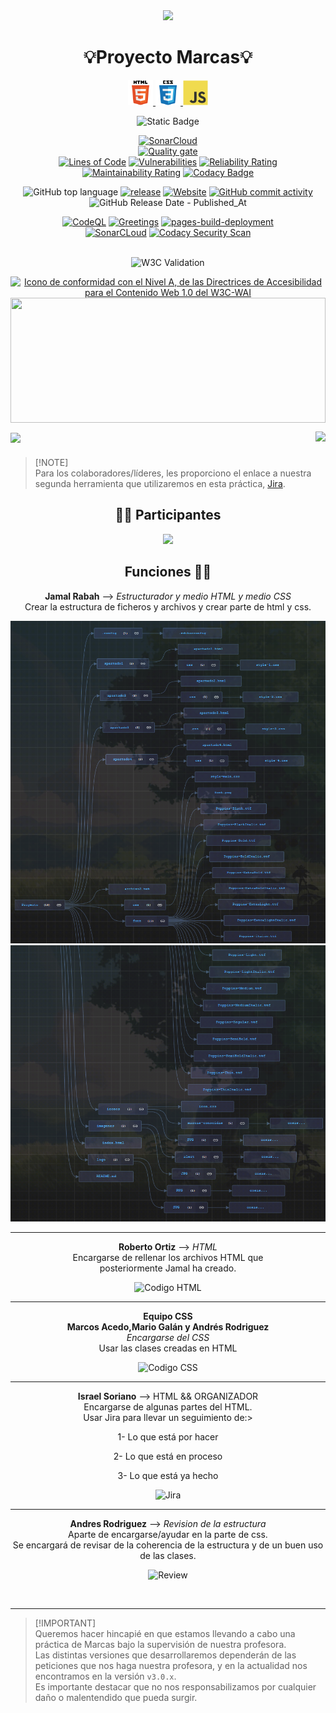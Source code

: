 



<div align="center">
<img src="https://github.com/IsraC0d33/Proyecto1Marcas/blob/main/assets/marca.gif" width="400">
</div>


<h1 align="center">💡Proyecto Marcas💡</h1>


<p align="center">
  <a href="https://www.w3.org/html/" target="_blank" rel="noreferrer"> 
    <img src="https://raw.githubusercontent.com/devicons/devicon/master/icons/html5/html5-original-wordmark.svg" alt="html5" width="40" height="40"/> 
  </a>
  <a href="https://www.w3schools.com/css/" target="_blank" rel="noreferrer">
    <img src="https://raw.githubusercontent.com/devicons/devicon/master/icons/css3/css3-original-wordmark.svg" alt="css3" width="40" height="40"/>
  </a>
  <a href="https://developer.mozilla.org/en-US/docs/Web/JavaScript" target="_blank" rel="noreferrer">
    <img src="https://raw.githubusercontent.com/devicons/devicon/master/icons/javascript/javascript-original.svg" alt="javascript" width="40" height="40"/>
  </a> 
</p>

<div align="center">


![Static Badge](https://img.shields.io/badge/Saludos-Bienvenidos%20a%20nuestra%20Practica-orange?style=for-the-badge&logo=bandsintown&logoColor=%23fff)

[![SonarCloud](https://sonarcloud.io/images/project_badges/sonarcloud-white.svg)](https://sonarcloud.io/summary/new_code?id=IsraC0d33_Proyecto1Marcas)
<br>
[![Quality gate](https://sonarcloud.io/api/project_badges/quality_gate?project=IsraC0d33_Proyecto1Marcas)](https://sonarcloud.io/summary/new_code?id=IsraC0d33_Proyecto1Marcas)
<br>
[![Lines of Code](https://sonarcloud.io/api/project_badges/measure?project=IsraC0d33_Proyecto1Marcas&metric=ncloc)](https://sonarcloud.io/summary/new_code?id=IsraC0d33_Proyecto1Marcas)
[![Vulnerabilities](https://sonarcloud.io/api/project_badges/measure?project=IsraC0d33_Proyecto1Marcas&metric=vulnerabilities)](https://sonarcloud.io/summary/new_code?id=IsraC0d33_Proyecto1Marcas)
[![Reliability Rating](https://sonarcloud.io/api/project_badges/measure?project=IsraC0d33_Proyecto1Marcas&metric=reliability_rating)](https://sonarcloud.io/summary/new_code?id=IsraC0d33_Proyecto1Marcas)
[![Maintainability Rating](https://sonarcloud.io/api/project_badges/measure?project=IsraC0d33_Proyecto1Marcas&metric=sqale_rating)](https://sonarcloud.io/summary/new_code?id=IsraC0d33_Proyecto1Marcas)
[![Codacy Badge](https://app.codacy.com/project/badge/Grade/103f6e4133a542b3ab5aa9a1a0d2d9dd)](https://app.codacy.com/gh/IsraC0d33/Proyecto1Marcas/dashboard?utm_source=gh&utm_medium=referral&utm_content=&utm_campaign=Badge_grade)


![GitHub top language](https://img.shields.io/github/languages/top/IsraC0d33/Proyecto1Marcas?logo=html5)
[![release](https://img.shields.io/github/v/release/IsraC0d33/Proyecto1Marcas)](https://github.com/IsraC0d33/Proyecto1Marcas/releases)
[![Website](https://img.shields.io/website?url=https%3A%2F%2Fisrac0d33.github.io%2FProyecto1Marcas%2F&logo=webauthn&logoColor=%23000&labelColor=%23fff)](https://israc0d33.github.io/Proyecto1Marcas/)
[![GitHub commit activity](https://img.shields.io/github/commit-activity/t/IsraC0d33/Proyecto1Marcas)](https://github.com/IsraC0d33/Proyecto1Marcas/graphs/contributors)
![GitHub Release Date - Published_At](https://img.shields.io/github/release-date/IsraC0d33/Proyecto1Marcas?display_date=published_at&logo=wakatime&logoColor=%23EE3124)
<br>




[![CodeQL](https://github.com/IsraC0d33/Proyecto1Marcas/actions/workflows/codeql.yml/badge.svg)](https://github.com/IsraC0d33/Proyecto1Marcas/actions/workflows/codeql.yml)
[![Greetings](https://github.com/IsraC0d33/Proyecto1Marcas/actions/workflows/greetings.yml/badge.svg)](https://github.com/IsraC0d33/Proyecto1Marcas/actions/workflows/greetings.yml)
[![pages-build-deployment](https://github.com/IsraC0d33/Proyecto1Marcas/actions/workflows/pages/pages-build-deployment/badge.svg)](https://github.com/IsraC0d33/Proyecto1Marcas/actions/workflows/pages/pages-build-deployment)
<br>
[![SonarCLoud](https://github.com/IsraC0d33/Proyecto1Marcas/actions/workflows/SonarCloud.yml/badge.svg)](https://github.com/IsraC0d33/Proyecto1Marcas/actions/workflows/SonarCloud.yml)
[![Codacy Security Scan](https://github.com/IsraC0d33/Proyecto1Marcas/actions/workflows/codacy.yml/badge.svg)](https://github.com/IsraC0d33/Proyecto1Marcas/actions/workflows/codacy.yml)
<br>
<br>

![W3C Validation](https://img.shields.io/w3c-validation/html?targetUrl=https%3A%2F%2Fvalidator.w3.org%2Fnu%3F%2Fdoc%3Dhttps%253A%252F%252Fgithub.com%252FIsraC0d33%252FProyecto1Marcas%252Fblob%252Fmain%252Findex.html&preset=HTML%2C%20SVG%201.1%2C%20MathML%203.0&style=plastic&logo=w3schools)

<a href="http://www.w3.org/WAI/WCAG1A-Conformance" title="Explicación del Nivel A de Conformidad">
<img height="42" width="98" src="http://www.w3.org/WAI/wcag1A-blue" alt="Icono de conformidad con el Nivel A, de las Directrices de Accesibilidad para el Contenido Web 1.0 del W3C-WAI"></a>

</div>

<img align="center" width="100%" height="200" src="https://www.scgchemicals.com/assets/img/element/dot-banner.png" />

<br>

<img align="right" height="100" src="https://i.pinimg.com/originals/6b/f0/c8/6bf0c8ea5b563be2089d4f92836f719c.gif"  /><img align="center" height="100" src="https://i.pinimg.com/originals/6b/f0/c8/6bf0c8ea5b563be2089d4f92836f719c.gif"  />
<br>

###





> [!NOTE]\
> Para los colaboradores/líderes, les proporciono el enlace a nuestra segunda herramienta que utilizaremos en esta práctica, [Jira](https://pruebaisra.atlassian.net/jira/software/projects/KAN/boards/1).

<div align="center">

## 🧑‍💻 Participantes 

<a href="https://github.com/IsraC0d33/Proyecto1Marcas/graphs/contributors"><img src="https://contrib.rocks/image?repo=IsraC0d33/Proyecto1Marcas" /></a>

## Funciones 🧑‍💻
**Jamal Rabah** --> _Estructurador y medio HTML y medio CSS_
<br>
Crear la estructura de ficheros y archivos y crear parte de html y css.

![Estructura](https://github.com/IsraC0d33/Proyecto1Marcas/blob/main/assets/estructura1.png)
![Estructura](https://github.com/IsraC0d33/Proyecto1Marcas/blob/main/assets/estructura2.png)

-------------------------------------------------------------------------------------

**Roberto Ortiz** --> _HTML_
<br>
Encargarse de rellenar los archivos HTML que posteriormente Jamal ha creado.

![Codigo HTML](https://github.com/IsraC0d33/Proyecto1Marcas/assets/150441668/52bbf39a-178b-4b53-8f03-21f3ec3b8881)

-------------------------------------------------------------------------------------

**Equipo CSS**
<br>
**Marcos Acedo,Mario Galán y Andrés Rodriguez**
<br>
_Encargarse del CSS_
<br>
Usar las clases creadas en HTML

![Codigo CSS](https://github.com/IsraC0d33/Proyecto1Marcas/assets/150441668/6d4732da-7c8b-454b-b931-4a82e14dc684)

-------------------------------------------------------------------------------------

**Israel Soriano** --> HTML && ORGANIZADOR
<br>
Encargarse de algunas partes del HTML.
<br>
Usar Jira para llevar un seguimiento de:>
  
1- Lo que está por hacer
  
2- Lo que está en proceso

3- Lo que está ya hecho

![Jira](https://github.com/IsraC0d33/Proyecto1Marcas/assets/150441668/6d58a8d9-b76c-477b-a9ad-0d53d3357624)

-------------------------------------------------------------------------------------

**Andres Rodriguez** --> _Revision de la estructura_
<br>
Aparte de encargarse/ayudar en la parte de css.
<br>
Se encargará de revisar de la coherencia de la estructura y de un buen uso de las clases.

![Review](https://github.com/IsraC0d33/Proyecto1Marcas/assets/104717038/fa05b958-073c-417e-a63d-a6ca4c6ebfdb)


<br>
<hr>
</div>

> [!IMPORTANT]\
> Queremos hacer hincapié en que estamos llevando a cabo una práctica de Marcas bajo la supervisión de nuestra profesora.\
> Las distintas versiones que desarrollaremos dependerán de las peticiones que nos haga nuestra profesora, y en la actualidad nos encontramos en la versión `v3.0.x`.\
> Es importante destacar que no nos responsabilizamos por cualquier daño o malentendido que pueda surgir.


